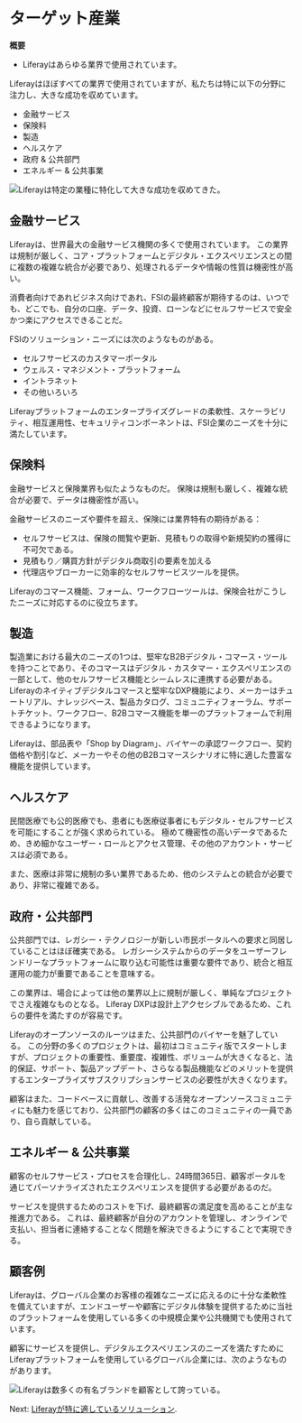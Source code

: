 # ターゲット産業

**概要**

* Liferayはあらゆる業界で使用されています。

Liferayはほぼすべての業界で使用されていますが、私たちは特に以下の分野に注力し、大きな成功を収めています。

* 金融サービス
* 保険料
* 製造
* ヘルスケア
* 政府 & 公共部門
* エネルギー & 公共事業

![Liferayは特定の業種に特化して大きな成功を収めてきた。](./target-industries/images/01.png)

## 金融サービス

Liferayは、世界最大の金融サービス機関の多くで使用されています。 この業界は規制が厳しく、コア・プラットフォームとデジタル・エクスペリエンスとの間に複数の複雑な統合が必要であり、処理されるデータや情報の性質は機密性が高い。

消費者向けであれビジネス向けであれ、FSIの最終顧客が期待するのは、いつでも、どこでも、自分の口座、データ、投資、ローンなどにセルフサービスで安全かつ楽にアクセスできることだ。

FSIのソリューション・ニーズには次のようなものがある。

* セルフサービスのカスタマーポータル
* ウェルス・マネジメント・プラットフォーム
* イントラネット
* その他いろいろ

Liferayプラットフォームのエンタープライズグレードの柔軟性、スケーラビリティ、相互運用性、セキュリティコンポーネントは、FSI企業のニーズを十分に満たしています。

## 保険料

金融サービスと保険業界も似たようなものだ。 保険は規制も厳しく、複雑な統合が必要で、データは機密性が高い。

金融サービスのニーズや要件を超え、保険には業界特有の期待がある：

* セルフサービスは、保険の閲覧や更新、見積もりの取得や新規契約の獲得に不可欠である。
* 見積もり／購買方針がデジタル商取引の要素を加える
* 代理店やブローカーに効率的なセルフサービスツールを提供。

Liferayのコマース機能、フォーム、ワークフローツールは、保険会社がこうしたニーズに対応するのに役立ちます。

## 製造

製造業における最大のニーズの1つは、堅牢なB2Bデジタル・コマース・ツールを持つことであり、そのコマースはデジタル・カスタマー・エクスペリエンスの一部として、他のセルフサービス機能とシームレスに連携する必要がある。 Liferayのネイティブデジタルコマースと堅牢なDXP機能により、メーカーはチュートリアル、ナレッジベース、製品カタログ、コミュニティフォーラム、サポートチケット、ワークフロー、B2Bコマース機能を単一のプラットフォームで利用できるようになります。

Liferayは、部品表や「Shop by Diagram」、バイヤーの承認ワークフロー、契約価格や割引など、メーカーやその他のB2Bコマースシナリオに特に適した豊富な機能を提供しています。

## ヘルスケア

民間医療でも公的医療でも、患者にも医療従事者にもデジタル・セルフサービスを可能にすることが強く求められている。 極めて機密性の高いデータであるため、きめ細かなユーザー・ロールとアクセス管理、その他のアカウント・サービスは必須である。

また、医療は非常に規制の多い業界であるため、他のシステムとの統合が必要であり、非常に複雑である。

## 政府・公共部門

公共部門では、レガシー・テクノロジーが新しい市民ポータルへの要求と同居していることはほぼ確実である。 レガシーシステムからのデータをユーザーフレンドリーなプラットフォームに取り込む可能性は重要な要件であり、統合と相互運用の能力が重要であることを意味する。

この業界は、場合によっては他の業界以上に規制が厳しく、単純なプロジェクトでさえ複雑なものとなる。  Liferay DXPは設計上アクセシブルであるため、これらの要件を満たすのが容易です。

Liferayのオープンソースのルーツはまた、公共部門のバイヤーを魅了している。 この分野の多くのプロジェクトは、最初はコミュニティ版でスタートしますが、プロジェクトの重要性、重要度、複雑性、ボリュームが大きくなると、法的保証、サポート、製品アップデート、さらなる製品機能などのメリットを提供するエンタープライズサブスクリプションサービスの必要性が大きくなります。

顧客はまた、コードベースに貢献し、改善する活発なオープンソースコミュニティにも魅力を感じており、公共部門の顧客の多くはこのコミュニティの一員であり、自ら貢献している。

## エネルギー & 公共事業

顧客のセルフサービス・プロセスを合理化し、24時間365日、顧客ポータルを通じてパーソナライズされたエクスペリエンスを提供する必要があるのだ。

サービスを提供するためのコストを下げ、最終顧客の満足度を高めることが主な推進力である。 これは、最終顧客が自分のアカウントを管理し、オンラインで支払い、担当者に連絡することなく問題を解決できるようにすることで実現できる。

## 顧客例

Liferayは、グローバル企業のお客様の複雑なニーズに応えるのに十分な柔軟性を備えていますが、エンドユーザーや顧客にデジタル体験を提供するために当社のプラットフォームを使用している多くの中規模企業や公共機関でも使用されています。

顧客にサービスを提供し、デジタルエクスペリエンスのニーズを満たすためにLiferayプラットフォームを使用しているグローバル企業には、次のようなものがあります。

![Liferayは数多くの有名ブランドを顧客として誇っている。](./target-industries/images/02.png)

Next: [Liferayが特に適しているソリューション](./target-solutions.md).
